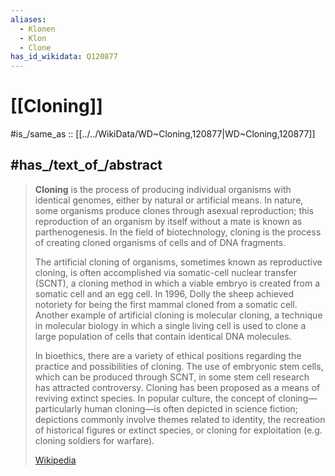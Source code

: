 ```yaml
---
aliases:
  - Klonen
  - Klon
  - Clone
has_id_wikidata: Q120877
---
```


# [[Cloning]] 

#is_/same_as :: [[../../WikiData/WD~Cloning,120877|WD~Cloning,120877]]  

## #has_/text_of_/abstract 

> **Cloning** is the process of producing individual organisms with identical genomes, 
> either by natural or artificial means. In nature, some organisms produce clones through asexual reproduction; this reproduction of an organism by itself without a mate is known as parthenogenesis. In the field of biotechnology, cloning is the process of creating cloned organisms of cells and of DNA fragments.
>
> The artificial cloning of organisms, sometimes known as reproductive cloning, is often accomplished via somatic-cell nuclear transfer (SCNT), a cloning method in which a viable embryo is created from a somatic cell and an egg cell. In 1996, Dolly the sheep achieved notoriety for being the first mammal cloned from a somatic cell. Another example of artificial cloning is molecular cloning, a technique in molecular biology in which a single living cell is used to clone a large population of cells that contain identical DNA molecules.
>
> In bioethics, there are a variety of ethical positions regarding the practice and possibilities of cloning. The use of embryonic stem cells, which can be produced through SCNT, in some stem cell research has attracted controversy. Cloning has been proposed as a means of reviving extinct species. In popular culture, the concept of cloning—particularly human cloning—is often depicted in science fiction; depictions commonly involve themes related to identity, the recreation of historical figures or extinct species, or cloning for exploitation (e.g. cloning soldiers for warfare).
>
> [Wikipedia](https://en.wikipedia.org/wiki/Cloning) 

